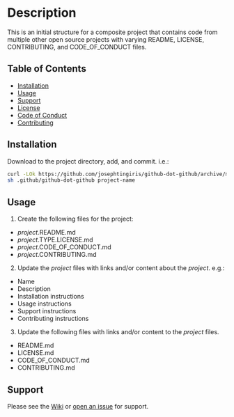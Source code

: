 <!-- Markdown link definitions -->
[init-base]: https://github.com/josephtingiris/github-dot-github
[init-conduct]: github-dot-github.CODE_OF_CONDUCT.md
[init-contributing]: github-dot-github.CONTRIBUTING.md
[init-installation]: #Installation
[init-issue]: https://github.com/josephtingiris/github-dot-github/issues/new
[init-license]: github-dot-github.LICENSE.md
[init-support]: #Support
[init-usage]: #Usage
[init-wiki]: https://github.com/josephtingiris/github-dot-github/wiki

# Description

This is an initial structure for a composite project that contains code from multiple other open source projects with varying README, LICENSE, CONTRIBUTING, and CODE_OF_CONDUCT files.

## Table of Contents

* [Installation][init-installation]
* [Usage][init-usage]
* [Support][init-support]
* [License][init-license]
* [Code of Conduct][init-conduct]
* [Contributing][init-contributing]

## Installation

Download to the project directory, add, and commit.  i.e.:

```sh
curl -LOk https://github.com/josephtingiris/github-dot-github/archive/master.zip && unzip -j master.zip github-dot-github-master/.github/* -d .github/ && rm -f master.zip
sh .github/github-dot-github project-name
```

## Usage

1. Create the following files for the project:

* *project*.README.md
* *project*.TYPE.LICENSE.md
* *project*.CODE_OF_CONDUCT.md
* *project*.CONTRIBUTING.md

2. Update the *project* files with links and/or content about the *project*. e.g.:

* Name
* Description
* Installation instructions
* Usage instructions
* Support instructions
* Contributing instructions

3. Update the following files with links and/or content to the *project* files.

* README.md
* LICENSE.md
* CODE_OF_CONDUCT.md
* CONTRIBUTING.md

## Support

Please see the [Wiki][init-wiki] or [open an issue][init-issue] for support.
